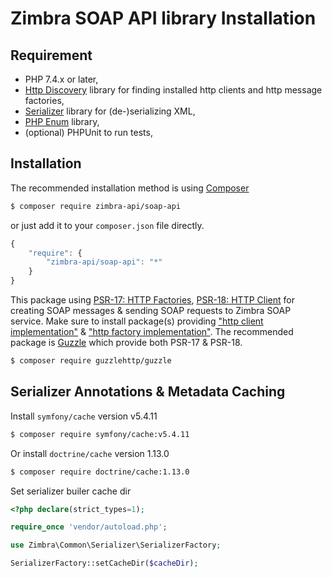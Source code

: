Zimbra SOAP API library Installation
====================================

## Requirement
* PHP 7.4.x or later,
* [Http Discovery](https://docs.php-http.org/en/latest/discovery.html) library for finding installed http clients and http message factories,
* [Serializer](https://jmsyst.com/libs/serializer) library for (de-)serializing XML,
* [PHP Enum](https://github.com/myclabs/php-enum) library,
* (optional) PHPUnit to run tests,

## Installation
The recommended installation method is using [Composer](https://getcomposer.org)
```bash
$ composer require zimbra-api/soap-api
```
or just add it to your `composer.json` file directly.
```javascript
{
    "require": {
        "zimbra-api/soap-api": "*"
    }
}
```

This package using [PSR-17: HTTP Factories](https://www.php-fig.org/psr/psr-17/), [PSR-18: HTTP Client](https://www.php-fig.org/psr/psr-18/) for creating SOAP messages & sending SOAP requests to Zimbra SOAP service.
Make sure to install package(s) providing ["http client implementation"](https://packagist.org/providers/psr/http-client-implementation) & ["http factory implementation"](https://packagist.org/providers/psr/http-factory-implementation).
The recommended package is [Guzzle](https://docs.guzzlephp.org) which provide both PSR-17 & PSR-18.
```bash
$ composer require guzzlehttp/guzzle
```

## Serializer Annotations & Metadata Caching
Install `symfony/cache` version v5.4.11
```bash
$ composer require symfony/cache:v5.4.11
```

Or install `doctrine/cache` version 1.13.0
```bash
$ composer require doctrine/cache:1.13.0
```

Set serializer builer cache dir

```php
<?php declare(strict_types=1);

require_once 'vendor/autoload.php';

use Zimbra\Common\Serializer\SerializerFactory;

SerializerFactory::setCacheDir($cacheDir);
```
